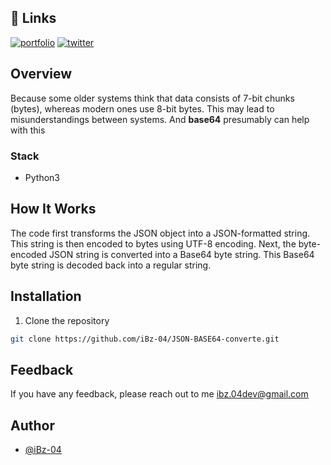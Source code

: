 ## 🔗 Links
[![portfolio](https://img.shields.io/badge/my_portfolio-000?style=for-the-badge&logo=ko-fi&logoColor=white)](https://ibzdev.site)
[![twitter](https://img.shields.io/badge/twitter-1DA1F2?style=for-the-badge&logo=twitter&logoColor=white)](https://twitter.com/ibrahh__ib)

## Overview

Because some older systems think that data consists of 7-bit chunks (bytes), whereas modern ones use 8-bit bytes. This may lead to misunderstandings between systems. And **base64** presumably can help with this

### Stack

- Python3

## How It Works

The code first transforms the JSON object into a JSON-formatted string. 
This string is then encoded to bytes using UTF-8 encoding. Next, the byte-encoded JSON string is converted into a Base64 byte string.
This Base64 byte string is decoded back into a regular string.


## Installation

1. Clone the repository

```bash
git clone https://github.com/iBz-04/JSON-BASE64-converte.git
```

## Feedback

If you have any feedback, please reach out to me ibz.04dev@gmail.com


## Author

- [@iBz-04](https://github.com/iBz-04)
